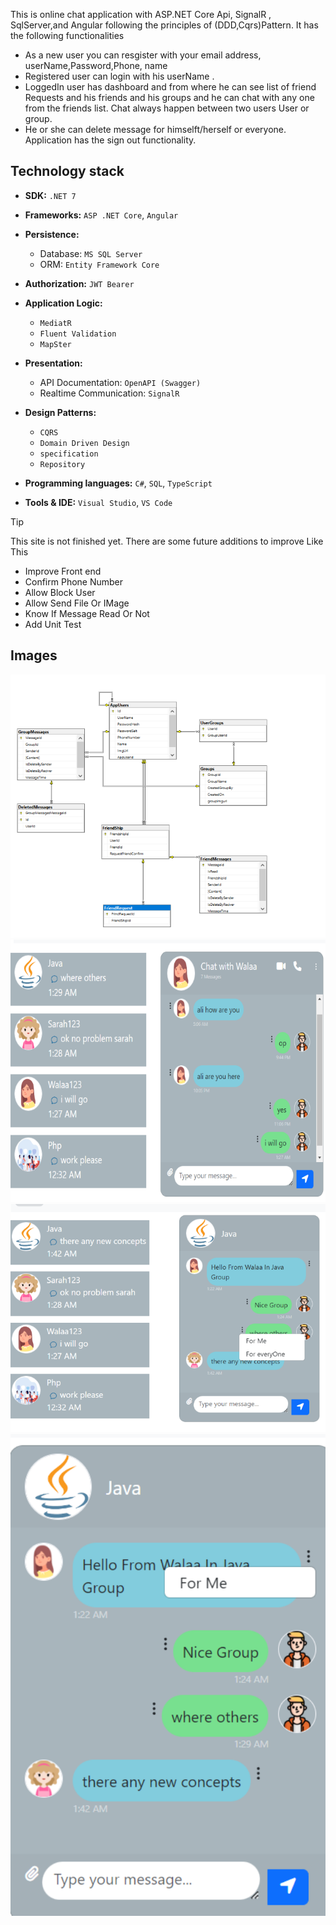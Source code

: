 This is online chat application with ASP.NET Core Api, SignalR , SqlServer,and Angular following the principles of (DDD,Cqrs)Pattern. It has the following functionalities

* As a new user you can resgister with your email address, userName,Password,Phone, name 
* Registered user can login with his userName .
* LoggedIn user has dashboard and from where he can see list of friend Requests and his friends and his groups and he can chat with any one from the friends list. Chat always happen between two users
User or group.
* He or she can delete message  for himselft/herself or everyone.
Application has the sign out functionality.
## Technology stack

- **SDK:** `.NET 7`
- **Frameworks:** `ASP .NET Core`, `Angular`
- **Persistence:**
    - Database: `MS SQL Server`
    - ORM: `Entity Framework Core`
- **Authorization:** `JWT Bearer`
- **Application Logic:**
    - `MediatR`
    - `Fluent Validation`
    - `MapSter`
  
- **Presentation:**
    - API Documentation: `OpenAPI (Swagger)`
    - Realtime Communication: `SignalR`
 -  **Design Patterns:**
    - `CQRS`
    - `Domain Driven Design`
    - `specification`
    - `Repository `
- **Programming languages:** `C#`, `SQL`, `TypeScript`
- **Tools & IDE:** `Visual Studio`, `VS Code`
> [!TIP]
This site is not finished yet. There are some future additions to improve Like This
  * Improve Front end
  * Confirm Phone Number
  * Allow Block User
  * Allow Send File Or IMage
  * Know If Message Read Or Not
  * Add Unit Test
## Images
  ![Chat App](/Images/digramgit.png)   ![Chat App](/Images/walaachatgit.png)
   ![Chat App](/Images/java1git.png)
  ![Chat App](/Images/java2git.png)

